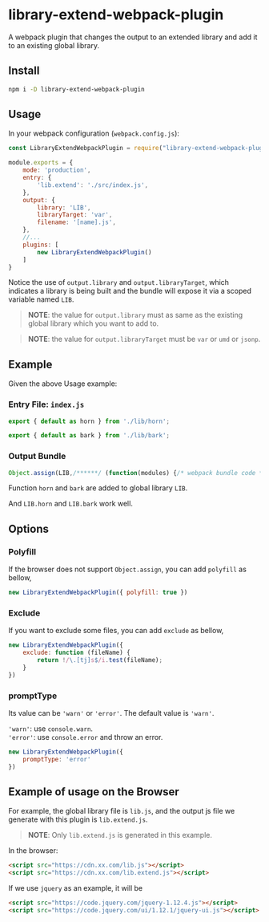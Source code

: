 # library-extend-webpack-plugin
A webpack plugin that changes the output to an extended library and add it to an existing global library.

## Install

```bash
npm i -D library-extend-webpack-plugin
``` 

## Usage

In your webpack configuration (`webpack.config.js`):

```javascript
const LibraryExtendWebpackPlugin = require("library-extend-webpack-plugin");

module.exports = {
    mode: 'production',
    entry: {
        'lib.extend': './src/index.js',
    },
    output: {
        library: 'LIB',
        libraryTarget: 'var',
        filename: '[name].js',
    },
    //...
    plugins: [
        new LibraryExtendWebpackPlugin()
    ]
}
```

Notice the use of `output.library` and `output.libraryTarget`, which indicates a library is being built and the bundle will expose it via a scoped variable named `LIB`.

>   __NOTE__: the value for `output.library` must as same as the existing global library which you want to add to.

>   __NOTE__: the value for `output.libraryTarget` must be `var` or `umd` or `jsonp`.


## Example

Given the above Usage example:

### Entry File: `index.js`

```javascript
export { default as horn } from './lib/horn';

export { default as bark } from './lib/bark';
```

### Output Bundle

```javascript
Object.assign(LIB,/******/ (function(modules) {/* webpack bundle code */}));
```

Function `horn` and `bark` are added to global library `LIB`.

And `LIB.horn` and `LIB.bark` work well.


## Options

### Polyfill

If the browser does not support `Object.assign`, you can add `polyfill` as bellow,

```javascript
new LibraryExtendWebpackPlugin({ polyfill: true })
```

### Exclude

If you want to exclude some files, you can add `exclude` as bellow,

```javascript
new LibraryExtendWebpackPlugin({ 
    exclude: function (fileName) {
        return !/\.[tj]s$/i.test(fileName);
    }
})
```

### promptType

Its value can be `'warn'` or `'error'`. The default value is `'warn'`. 

`'warn'`: use `console.warn`.  
`'error'`: use `console.error` and throw an error.  

```javascript
new LibraryExtendWebpackPlugin({ 
    promptType: 'error'
})
```

## Example of usage on the Browser

For example, the global library file is `lib.js`, 
and the output js file we generate with this plugin is `lib.extend.js`.

>   __NOTE__: Only `lib.extend.js` is generated in this example.

In the browser:

```html
<script src="https://cdn.xx.com/lib.js"></script>
<script src="https://cdn.xx.com/lib.extend.js"></script>
```

If we use `jquery` as an example, it will be
```html
<script src="https://code.jquery.com/jquery-1.12.4.js"></script>
<script src="https://code.jquery.com/ui/1.12.1/jquery-ui.js"></script>
```
